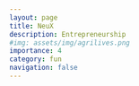```yaml
---
layout: page
title: NeuX
description: Entrepreneurship
#img: assets/img/agrilives.png
importance: 4
category: fun
navigation: false
---
```

